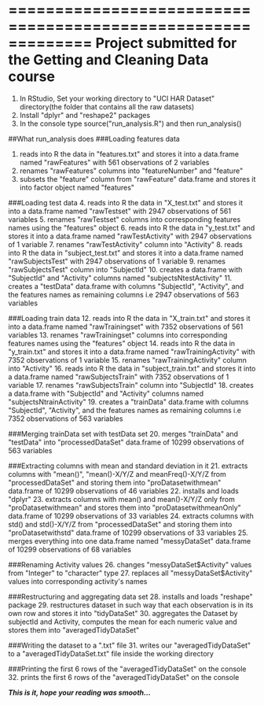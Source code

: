 =============================================================
Project submitted for the Getting and Cleaning Data course
=============================================================
1. In RStudio, Set your working directory to "UCI HAR Dataset" directory(the folder that contains all the raw datasets)
2. Install "dplyr" and "reshape2" packages
3. In the console type source("run_analysis.R") and then run_analysis()

##What run_analysis does
###Loading features data
1. reads into R the data in "features.txt" and stores it into a data.frame named "rawFeatures" with 561 observations of 2 variables
2. renames "rawFeatures" columns into "featureNumber" and "feature"
3. subsets the "feature" column from "rawFeature" data.frame and stores it into factor object named "features"

###Loading test data
4. reads into R the data in "X_test.txt" and stores it into a data.frame named "rawTestset" with 2947 observations of 561 variables
5. renames "rawTestset" columns into corresponding features names using the "features" object
6. reads into R the data in "y_test.txt" and stores it into a data.frame named "rawTestActivity" with 2947 observations of 1 variable
7. renames "rawTestActivity" column into "Activity"
8. reads into R the data in "subject_test.txt" and stores it into a data.frame named "rawSubjectsTest" with 2947 observations of 1 variable
9. renames "rawSubjectsTest" column into "SubjectId"
10. creates a data.frame with "SubjectId" and "Activity" columns named "subjectsNtestActivity"
11. creates a "testData" data.frame with columns "SubjectId", "Activity", and the features names as remaining columns i.e 2947 observations of 563 variables

###Loading train data
12. reads into R the data in "X_train.txt" and stores it into a data.frame named "rawTrainingset" with 7352 observations of 561 variables
13. renames "rawTrainingset" columns into corresponding features names using the "features" object
14. reads into R the data in "y_train.txt" and stores it into a data.frame named "rawTrainingActivity" with 7352 observations of 1 variable
15. renames "rawTrainingActivity" column into "Activity"
16. reads into R the data in "subject_train.txt" and stores it into a data.frame named "rawSubjectsTrain" with 7352 observations of 1 variable
17. renames "rawSubjectsTrain" column into "SubjectId"
18. creates a data.frame with "SubjectId" and "Activity" columns named "subjectsNtrainActivity"
19. creates a "trainData" data.frame with columns "SubjectId", "Activity", and the features names as remaining columns i.e 7352 observations of 563 variables

###Merging trainData set with testData set
20. merges "trainData" and "testData" into "processedDataSet" data.frame of 10299 observations of 563 variables

###Extracting columns with mean and standard deviation in it
21. extracts columns with "mean()", "mean()-X/Y/Z and meanFreq()-X/Y/Z from "processedDataSet" and storing them into "proDatasetwithmean" data.frame of 10299 observations of 46 variables
22. installs and loads "dplyr"
23. extracts columns with mean() and mean()-X/Y/Z only from "proDatasetwithmean" and stores them into "proDatasetwithmeanOnly" data.frame of 10299 observations of 33 variables
24. extracts columns with std() and std()-X/Y/Z from "processedDataSet" and storing them into "proDatasetwithstd" data.frame of 10299 observations of 33 variables
25. merges everything into one data.frame named "messyDataSet" data.frame of 10299 observations of 68 variables

###Renaming Activity values
26. changes "messyDataSet$Activity" values from "Integer" to "character" type
27. replaces all "messyDataSet$Activity" values into corresponding activity's names

###Restructuring and aggregating data set
28. installs and loads "reshape" package
29. restructures dataset in such way that each observation is in its own row and stores it into "tidyDataSet"
30. aggregates the Dataset by subjectId and Activity, computes the mean for each numeric value and stores them into "averagedTidyDataSet"

###Writing the dataset to a ".txt" file
31. writes our "averagedTidyDataSet" to a "averagedTidyDataSet.txt" file inside the working directory

###Printing the first 6 rows of the "averagedTidyDataSet" on the console
32. prints the first 6 rows of the "averagedTidyDataSet" on the console

   **_This is it, hope your reading was smooth..._**
